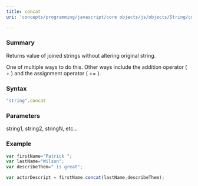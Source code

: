 ```yaml
---
title: concat
uri: 'concepts/programming/javascript/core objects/js/objects/String/concat'

---
```

### Summary

Returns value of joined strings without altering original string.

One of multiple ways to do this. Other ways include the addition operator ( + ) and the assignment operator ( += ).

### Syntax

``` js
"string".concat
```

### Parameters

string1, string2, stringN, etc...

### Example

``` js
var firstName="Patrick ";
var lastName="Wilson";
var describeThem=" is great";

var actorDescript = firstName.concat(lastName,describeThem);
```
